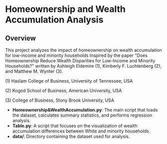 # Homeownership and Wealth Accumulation Analysis
## Overview
This project analyzes the impact of homeownership on wealth accumulation for low-income and minority households Inspired by the paper "Does Homeownership Reduce Wealth Disparities for Low-Income and Minority Households?" written by 
Ashleigh Eldemire (1), Kimberly F. Luchtenberg (2), and Matthew M. Wynter (3).

(1) Haslam College of Business, University of Tennessee, USA

(2) Kogod School of Business, American University, USA

(3) College of Business, Stony Brook University, USA

- **Homeownership&WealthAccumulation.py**: The main script that loads the dataset, calculates summary statistics, and performs regression analysis.
- **Table.py**: A script that focuses on the visualization of wealth accumulation differences between White and minority households.
- **data/**: Directory containing the dataset used for analysis.

